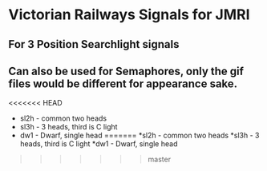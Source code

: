 # Victorian Railways Signals for JMRI
## For 3 Position Searchlight signals
## Can also be used for Semaphores, only the gif files would be different for appearance sake.

<<<<<<< HEAD
* sl2h - common two heads
* sl3h - 3 heads, third is C light
* dw1  - Dwarf, single head
=======
*sl2h - common two heads
*sl3h - 3 heads, third is C light
*dw1  - Dwarf, single head
>>>>>>> master

